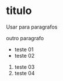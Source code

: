 <!DOCTYPE html>
<html>
<head>
<meta charset="UTF-8"/>
</head>
<body>
<h1>titulo</h1>
<p>Usar para paragrafos</p>
<p>outro paragrafo</p>
<ul>
<li>teste 01</li>
<li>teste 02</li>
</ul>
<ol>
<li>teste 03</li>
<li>teste 04</li>
</ol>
</font>
</body>
</body>
</html>
